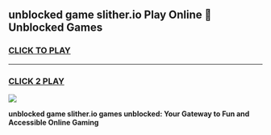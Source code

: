 
## unblocked game slither.io Play Online 👋 Unblocked Games
<h3>
<a href="https://premium.freeplayer.one?title=unblocked_game_slither.io&ref=19F">CLICK TO PLAY</a></h3>
<hr>

<h3>
<a href="https://premium.freeplayer.one?title=unblocked_game_slither.io&ref=19F">CLICK 2 PLAY</a>
  
</h3>

<a href="https://premium.freeplayer.one?title=unblocked_game_slither.io&ref=19F"><img src="https://clearcache.store/games.png"></a>


**unblocked game slither.io games unblocked: Your Gateway to Fun and Accessible Online Gaming**

